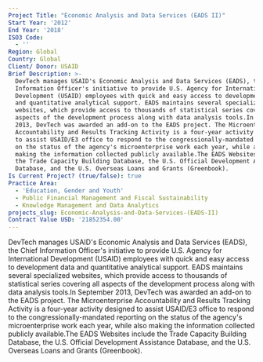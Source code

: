 ```yaml
---
Project Title: "Economic Analysis and Data Services (EADS II)"
Start Year: '2012'
End Year: '2018'
ISO3 Code:
  - ''
Region: Global
Country: Global
Client/ Donor: USAID
Brief Description: >-
  DevTech manages USAID's Economic Analysis and Data Services (EADS), the Chief
  Information Officer's initiative to provide U.S. Agency for International
  Development (USAID) employees with quick and easy access to development data
  and quantitative analytical support. EADS maintains several specialized
  websites, which provide access to thousands of statistical series covering all
  aspects of the development process along with data analysis tools.In September
  2013, DevTech was awarded an add-on to the EADS project. The Microenterprise
  Accountability and Results Tracking Activity is a four-year activity designed
  to assist USAID/E3 office to respond to the congressionally-mandated reporting
  on the status of the agency's microenterprise work each year, while also
  making the information collected publicly available.The EADS Websites include
  the Trade Capacity Building Database, the U.S. Official Development Assistance
  Database, and the U.S. Overseas Loans and Grants (Greenbook).
Is Current Project? (true/false): true
Practice Area:
  - 'Education, Gender and Youth'
  - Public Financial Management and Fiscal Sustainability
  - Knowledge Management and Data Analytics
projects_slug: Economic-Analysis-and-Data-Services-(EADS-II)
Contract Value USD: '21852354.00'
---
```

DevTech manages USAID's Economic Analysis and Data Services (EADS), the Chief Information Officer's initiative to provide U.S. Agency for International Development (USAID) employees with quick and easy access to development data and quantitative analytical support. EADS maintains several specialized websites, which provide access to thousands of statistical series covering all aspects of the development process along with data analysis tools.In September 2013, DevTech was awarded an add-on to the EADS project. The Microenterprise Accountability and Results Tracking Activity is a four-year activity designed to assist USAID/E3 office to respond to the congressionally-mandated reporting on the status of the agency's microenterprise work each year, while also making the information collected publicly available.The EADS Websites include the Trade Capacity Building Database, the U.S. Official Development Assistance Database, and the U.S. Overseas Loans and Grants (Greenbook).

